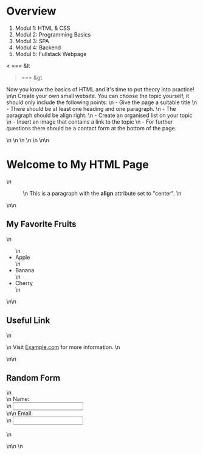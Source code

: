 # Overview

1. Modul 1: HTML & CSS
2. Modul 2: Programming Basics
3. Modul 3: SPA
4. Modul 4: Backend
5. Modul 5: Fullstack Webpage

< === &lt
> === &gt

Now you know the basics of HTML and it's time to put theory into practice! \n\n Create your own small website. You can choose the topic yourself, it should only include the following points: \n - Give the page a suitable title \n - There should be at least one heading and one paragraph. \n - The paragraph should be align right. \n - Create an organised list on your topic \n - Insert an image that contains a link to the topic \n - For further questions there should be a contact form at the bottom of the page.

<!DOCTYPE html> \n<head> \n  <meta> \n  <title>My First HTML Page</title> \n</head> \n<body> \n\n  <h1 title='Main Heading'>Welcome to My HTML Page</h1> \n <p align='center'> \n    This is a paragraph with the <strong>align</strong> attribute set to "center". \n  </p> \n\n   <h2>My Favorite Fruits</h2> \n  <ul> \n    <li>Apple</li> \n    <li>Banana</li> \n    <li>Cherry</li> \n  </ul> \n\n  <h2>Useful Link</h2> \n  <p> \n    Visit <a href='https://www.example.com' target='_blank' title='Example Website'>Example.com</a> for more information. \n  </p> \n\n  <h2>Random Form</h2> \n  <form> \n    <label for='name'>Name:</label><br> \n    <input type='text' id='name' name='name'><br> \n\n    <label for='email'>Email:</label><br> \n    <input type='email' id='email' name='email'><br><br> \n  </form> \n\n </body> \n</html>
